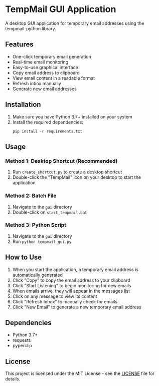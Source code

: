 # TempMail GUI Application

A desktop GUI application for temporary email addresses using the tempmail-python library.

## Features

- One-click temporary email generation
- Real-time email monitoring
- Easy-to-use graphical interface
- Copy email address to clipboard
- View email content in a readable format
- Refresh inbox manually
- Generate new email addresses

## Installation

1. Make sure you have Python 3.7+ installed on your system
2. Install the required dependencies:
   ```
   pip install -r requirements.txt
   ```

## Usage

### Method 1: Desktop Shortcut (Recommended)
1. Run `create_shortcut.py` to create a desktop shortcut
2. Double-click the "TempMail" icon on your desktop to start the application

### Method 2: Batch File
1. Navigate to the `gui` directory
2. Double-click on `start_tempmail.bat`

### Method 3: Python Script
1. Navigate to the `gui` directory
2. Run `python tempmail_gui.py`

## How to Use

1. When you start the application, a temporary email address is automatically generated
2. Click "Copy" to copy the email address to your clipboard
3. Click "Start Listening" to begin monitoring for new emails
4. When emails arrive, they will appear in the messages list
5. Click on any message to view its content
6. Click "Refresh Inbox" to manually check for emails
7. Click "New Email" to generate a new temporary email address

## Dependencies

- Python 3.7+
- requests
- pyperclip

## License

This project is licensed under the MIT License - see the [LICENSE](../LICENSE) file for details.